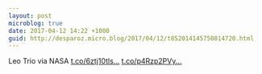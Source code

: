 ```yaml
---
layout: post
microblog: true
date: 2017-04-12 14:22 +1000
guid: http://desparoz.micro.blog/2017/04/12/t852014145750814720.html
---
```

Leo Trio via NASA [t.co/6ztj10tls...](https://t.co/6ztj10tls6) [t.co/p4Rzp2PVy...](https://t.co/p4Rzp2PVyy)
